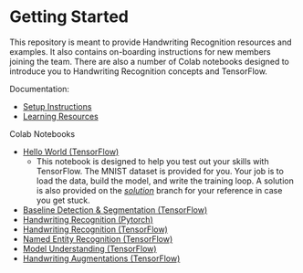 # Getting Started

This repository is meant to provide Handwriting Recognition resources and examples. It also contains on-boarding instructions for new
members joining the team. There are also a number of Colab notebooks designed to introduce you to Handwriting Recognition concepts and
TensorFlow.

Documentation:
* [Setup Instructions](https://github.com/BYU-Handwriting-Lab/GettingStarted/blob/master/documentation/Setup.md)
* [Learning Resources](https://github.com/BYU-Handwriting-Lab/GettingStarted/blob/master/documentation/Learning.md)

Colab Notebooks
* [Hello World (TensorFlow)](https://colab.research.google.com/github/BYU-Handwriting-Lab/GettingStarted/blob/master/notebooks/HelloWorldTensorFlow.ipynb)
  * This notebook is designed to help you test out your skills with TensorFlow. The MNIST dataset is provided for you. Your job is to load the data,
    build the model, and write the training loop. A solution is also provided on the [*solution*](https://colab.research.google.com/github/BYU-Handwriting-Lab/GettingStarted/blob/solution/notebooks/HelloWorldTensorFlow.ipynb) branch for your reference in case you get stuck.
* [Baseline Detection & Segmentation (TensorFlow)](https://colab.research.google.com/github/BYU-Handwriting-Lab/GettingStarted/blob/master/notebooks/ARUNetSegmentation.ipynb)
* [Handwriting Recognition (Pytorch)](https://colab.research.google.com/github/BYU-Handwriting-Lab/GettingStarted/blob/master/notebooks/handwriting-recognition-pytorch.ipynb)
* [Handwriting Recognition (TensorFlow)](https://colab.research.google.com/github/BYU-Handwriting-Lab/GettingStarted/blob/master/notebooks/handwriting-recognition-tensorflow.ipynb)
* [Named Entity Recognition (TensorFlow)](https://colab.research.google.com/github/BYU-Handwriting-Lab/GettingStarted/blob/master/notebooks/named-entity-recognition.ipynb)
* [Model Understanding (TensorFlow)](https://colab.research.google.com/github/BYU-Handwriting-Lab/GettingStarted/blob/master/notebooks/ModelUnderstanding.ipynb)
* [Handwriting Augmentations (TensorFlow)](https://colab.research.google.com/github/BYU-Handwriting-Lab/GettingStarted/blob/master/Handwriting_Augmentation.ipynb)

